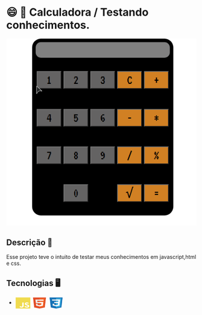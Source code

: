 # 😄 🧮 Calculadora / Testando conhecimentos.

<img src='./img/Calculadora09-01-2022 21-25.gif' style='width=150px;text-aligh=center;'>

## Descrição 📝

Esse projeto teve o intuito de testar meus conhecimentos em javascript,html e css. 

## Tecnologias 🖥️

- <a href='https://www.javascript.com'><img align="center" alt="hagio-Js" height="30" width="40" src="https://raw.githubusercontent.com/devicons/devicon/master/icons/javascript/javascript-plain.svg"></a>
  <a href='https://www.w3schools.com'><img align="center" alt="hagio-HTML" height="30" width="40" src="https://raw.githubusercontent.com/devicons/devicon/master/icons/html5/html5-original.svg"></a>
  <a href='https://www.w3schools.com'><img align="center" alt="hagio-CSS" height="30" width="40" src="https://raw.githubusercontent.com/devicons/devicon/master/icons/css3/css3-original.svg"></a>
  